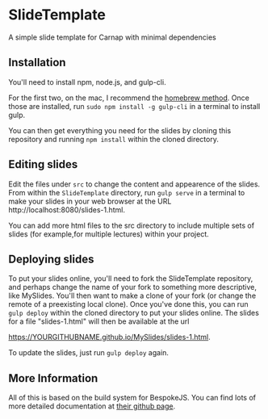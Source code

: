 # SlideTemplate

A simple slide template for Carnap with minimal dependencies

## Installation

You'll need to install npm, node.js, and gulp-cli. 

For the first two, on the mac, I recommend the 
[homebrew method](http://osxdaily.com/2018/06/29/how-install-nodejs-npm-mac/). 
Once those are installed, run `sudo npm install -g gulp-cli` in a terminal to install gulp.

You can then get everything you need for the slides by cloning this repository and running
`npm install` within the cloned directory.

## Editing slides

Edit the files under `src` to change the content and appearence of the slides. 
From within the `SlideTemplate` directory, run `gulp serve` in a terminal to make 
your slides in your web browser at the URL http://localhost:8080/slides-1.html.

You can add more html files to the src directory to include multiple sets of slides
(for example,for multiple lectures) within your project.

## Deploying slides

To put your slides online, you'll need to fork the SlideTemplate repository, and perhaps
change the name of your fork to something more descriptive, like MySlides. You'll then 
want to make a clone of your fork (or change the remote of a preexisting local clone).
Once you've done this, you can run `gulp deploy` within the cloned directory to put your 
slides online. The slides for a file "slides-1.html" will then be available at the url

https://YOURGITHUBNAME.github.io/MySlides/slides-1.html. 

To update the slides, just run `gulp deploy` again.

## More Information

All of this is based on the build system for BespokeJS. You can find lots of more detailed 
documentation at [their github page](https://github.com/bespokejs/generator-bespoke).
